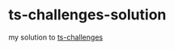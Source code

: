 # ts-challenges-solution

my solution to [ts-challenges](https://github.com/type-challenges/type-challenges)
